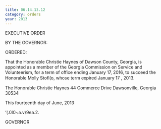 ```yaml
---
title: 06.14.13.12
category: orders
year: 2013
---
```

 

EXECUTIVE ORDER

BY THE GOVERNOR:

ORDERED:

That the Honorable Christie Haynes of Dawson County, Georgia, is
appointed as a member of the Georgia Commission on Service and
Volunteerism, for a term of office ending January 17, 2016, to
succeed the Honorable Molly Stoﬂ(o, whose term expired January
17 , 2013.

The Honorable Christie Haynes
44 Commerce Drive
Dawsonville, Georgia 30534

This fourteenth day of June, 2013

‘(\.0I0~a.v\9ea.2.

GOVERNOR

